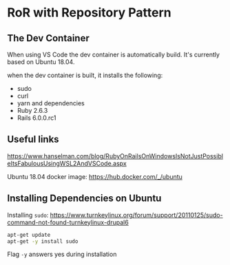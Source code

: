 # RoR with Repository Pattern

## The Dev Container

When using VS Code the dev container is automatically build. It's currently based on Ubuntu 18.04.

when the dev container is built, it installs the following:

- sudo
- curl
- yarn and dependencies
- Ruby 2.6.3
- Rails 6.0.0.rc1

## Useful links

https://www.hanselman.com/blog/RubyOnRailsOnWindowsIsNotJustPossibleItsFabulousUsingWSL2AndVSCode.aspx

Ubuntu 18.04 docker image: https://hub.docker.com/_/ubuntu

## Installing Dependencies on Ubuntu

Installing `sudo`: https://www.turnkeylinux.org/forum/support/20110125/sudo-command-not-found-turnkeylinux-drupal6

```bash
apt-get update
apt-get -y install sudo
```

Flag `-y` answers yes during installation

